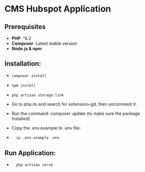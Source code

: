 # CMS Hubspot Application

## Prerequisites

-   **PHP**: ^8.2
-   **Composer**: Latest stable version
-   **Node.js & npm**

## Installation:

-   ```bash
    composer install
    ```

-   ```bash
    npm install
    ```

-   ```bash
    php artisan storage:link
    ```
-   Go to php.ini and search for extension=gd, then uncomment it.
-   Run the command: composer update (to make sure the package installed)
-   Copy the .env.example to .env file:

-   ```bash
      cp .env.example .env
    ```

## Run Application:

-   ```bash
      php artisan serve
    ```
